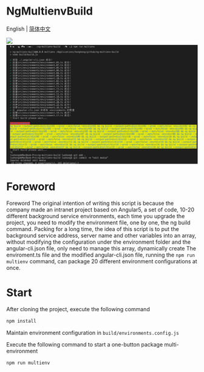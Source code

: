 
# NgMultienvBuild
English | [简体中文](https://github.com/luohong123/ng-multienv-build/blob/master/README.md) 

<p>
<img src="./media/build.gif"/>
<img src="./media/cmd.jpg"/>
</p>

# Foreword
Foreword The original intention of writing this script is because the company made an intranet project based on Angular5, a set of code, 10-20 different background service environments, each time you upgrade the project, you need to modify the environment file, one by one, the ng build command. Packing for a long time, the idea of this script is to put the background service address, server name and other variables into an array, without modifying the configuration under the environment folder and the angular-cli.json file, only need to manage this array, dynamically create The enviroment.ts file and the modified angular-cli.json file, running the `npm run multienv` command, can package 20 different environment configurations at once.


# Start
After cloning the project, execute the following command
```bash
npm install
```
Maintain environment configuration in `build/environments.config.js`

Execute the following command to start a one-button package multi-environment
```bash
npm run multienv
```
